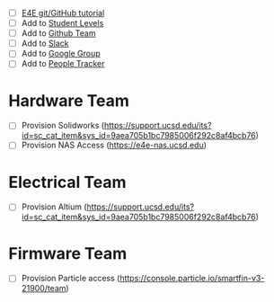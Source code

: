 - [ ] [E4E git/GitHub tutorial](https://forms.gle/hRxqF4bDWcZujiZm9)
- [ ] Add to [Student Levels](https://docs.google.com/spreadsheets/d/19b-OilAyKE_ZmAcib4GD8lgXHCBeH_Oy2TDoTd0B8lY/edit?usp=sharing)
- [ ] Add to [Github Team](https://github.com/orgs/UCSD-E4E/teams/smartfin)
- [ ] Add to [Slack](https://ucsde4e.slack.com/archives/CE439BTD0)
- [ ] Add to [Google Group](https://groups.google.com/a/ucsd.edu/g/e4e-smartfin-g)
- [ ] Add to [People Tracker](https://docs.google.com/spreadsheets/d/1ishdOeajlDnip528YvkIABbuJTjE8f_SvMO_zPgWQI8/edit?usp=sharing)

# Hardware Team
- [ ] Provision Solidworks (https://support.ucsd.edu/its?id=sc_cat_item&sys_id=9aea705b1bc7985006f292c8af4bcb76)
- [ ] Provision NAS Access (https://e4e-nas.ucsd.edu)

# Electrical Team
- [ ] Provision Altium (https://support.ucsd.edu/its?id=sc_cat_item&sys_id=9aea705b1bc7985006f292c8af4bcb76)

# Firmware Team
- [ ] Provision Particle access (https://console.particle.io/smartfin-v3-21900/team)
